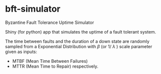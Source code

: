 # bft-simulator
Byzantine Fault Tolerance Uptime Simulator

Shiny (for python) app that simulates the uptime of a fault tolerant system.  

The time between faults and the duration of a down state are randomly sampled from a Exponential Distribution with $\beta$ (or 1/ $\lambda$ ) scale parameter given as inputs: 
* MTBF (Mean Time Between Failures)
* MTTR (Mean Time to Repair) respectively.
